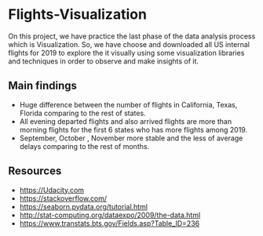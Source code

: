 # Flights-Visualization

On this project, we have practice the last phase of the data analysis process which is Visualization.
So, we have choose and downloaded all US internal flights for 2019 to explore the it visually using some visualization libraries and techniques in order to observe and make insights of it.


## Main findings

- Huge difference between the number of flights in California, Texas, Florida comparing to the rest of states.
- All evening departed flights and also arrived flights are more than morning flights for the first 6 states who has more flights among 2019.
- September, October , November more stable and the less of average delays comparing to the rest of months.

   
## Resources

- https://Udacity.com
- https://stackoverflow.com/
- https://seaborn.pydata.org/tutorial.html
- http://stat-computing.org/dataexpo/2009/the-data.html
- https://www.transtats.bts.gov/Fields.asp?Table_ID=236

